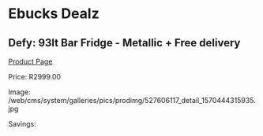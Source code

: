 
# Ebucks Dealz
## Defy: 93lt Bar Fridge - Metallic + Free delivery
[Product Page](https://www.ebucks.com/web/shop/productSelected.do?prodId=527606117&catId=704986856)

Price: R2999.00

Image: /web/cms/system/galleries/pics/prodimg/527606117_detail_1570444315935.jpg

Savings: 


	